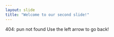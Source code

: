 ```yaml
---
layout: slide
title: "Welcome to our second slide!"
---
```

404: pun not found
Use the left arrow to go back!
